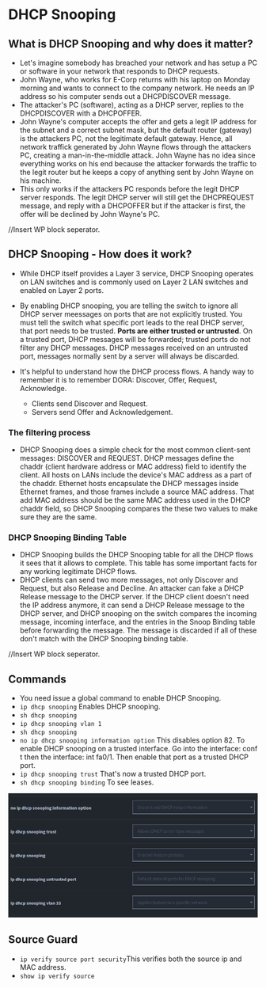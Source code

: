 # DHCP Snooping #

## What is DHCP Snooping and why does it matter? ##

- Let's imagine somebody has breached your network and has setup a PC or software in your network that responds to DHCP requests.
- John Wayne, who works for E-Corp returns with his laptop on Monday morning and wants to connect to the company network. He needs an IP address so his computer sends out a DHCPDISCOVER message.
- The attacker's PC (software), acting as a DHCP server, replies to the DHCPDISCOVER with a DHCPOFFER.
- John Wayne's computer accepts the offer and gets a legit IP address for the subnet and a correct subnet mask, but the default router (gateway) is the attackers PC, not the legitimate default gateway. Hence, all network traffick generated by John Wayne flows through the attackers PC, creating a man-in-the-middle attack. John Wayne has no idea since everything works on his end because the attacker forwards the traffic to the legit router but he keeps a copy of anything sent by John Wayne on his machine.
- This only works if the attackers PC responds before the legit DHCP server responds. The legit DHCP server will still get the DHCPREQUEST message, and reply with a DHCPOFFER but if the attacker is first, the offer will be declined by John Wayne's PC. 

//Insert WP block seperator.
&nbsp;
## DHCP Snooping - How does it work? ##

- While DHCP itself provides a Layer 3 service, DHCP Snooping operates on LAN switches and is commonly used on Layer 2 LAN switches and enabled on Layer 2 ports.
- By enabling DHCP snooping, you are telling the switch to ignore all DHCP server meessages on ports that are not explicitly trusted. You must tell the switch what specific port leads to the real DHCP server, that port needs to be trusted. **Ports are either trusted or untrusted**. On a trusted port, DHCP messages will be forwarded; trusted ports do not filter any DHCP messages. DHCP messages received on an untrusted port, messages normally sent by a server will always be discarded.



- It's helpful to understand how the DHCP process flows. A handy way to remember it is to remember DORA: Discover, Offer, Request, Acknowledge.
  - Clients send Discover and Request.
  - Servers send Offer and Acknowledgement.

### The filtering process ####

- DHCP Snooping does a simple check for the most common client-sent messages: DISCOVER and REQUEST. DHCP messages define the chaddr (client hardware address or MAC address) field to identify the client. All hosts on LANs include the device's MAC address as a part of the chaddr. Ethernet hosts encapsulate the DHCP messages inside Ethernet frames, and those frames include a source MAC address. That add MAC address should be the same MAC address used in the DHCP chaddr field, so DHCP Snooping compares the these two values to make sure they are the same.

### DHCP Snooping Binding Table ###

- DHCP Snooping builds the DHCP Snooping table for all the DHCP flows it sees that it allows to complete. This table has some important facts for any working legitimate DHCP flows.
- DHCP clients can send two more messages, not only Discover and Request, but also Release and Decline. An attacker can fake a DHCP Release message to the DHCP server. If the DHCP client doesn't need the IP address anymore, it can send a DHCP Release message to the DHCP server, and DHCP snooping on the switch compares the incoming message, incoming interface, and the entries in the Snoop Binding table before forwarding the message. The message is discarded if all of these don't match with the DHCP Snooping binding table. 

//Insert WP block seperator.

## Commands ##

- You need issue a global command to enable DHCP Snooping.
- ```ip dhcp snooping``` Enables DHCP snooping.
- ```sh dhcp snooping```
- ```ip dhcp snooping vlan 1```
- ```sh dhcp snooping```
- ```no ip dhcp snooping information option``` This disables option 82. To enable DHCP snooping on a trusted interface. Go into the interface: conf t then the interface: int fa0/1. Then enable that port as a trusted DHCP port.
- ```ip dhcp snooping trust``` That's now a trusted DHCP port.
- ```sh dhcp snooping binding``` To see leases.

![DHCP Snooping](./dhcp-snooping.png)

## Source Guard ##

- ```ip verify source port security```This verifies both the source ip and MAC address.
- ```show ip verify source```